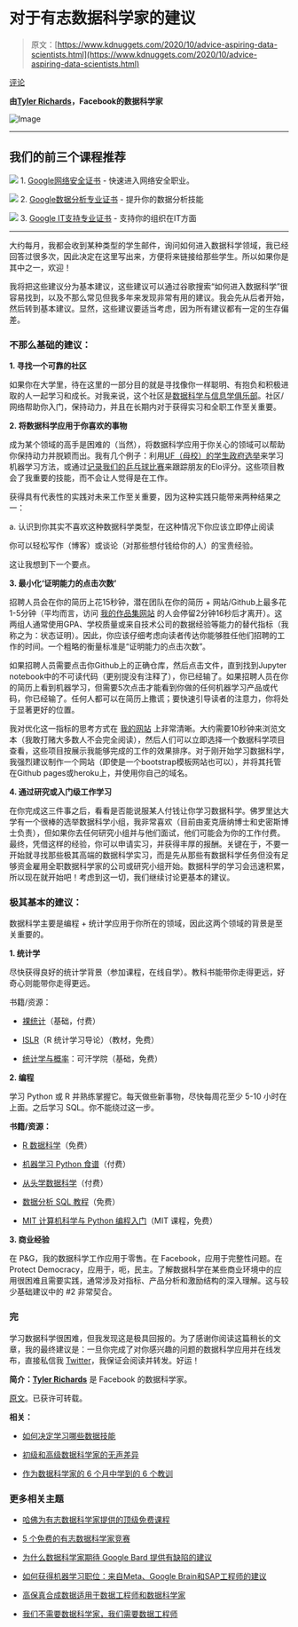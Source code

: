 # 对于有志数据科学家的建议

> 原文：[https://www.kdnuggets.com/2020/10/advice-aspiring-data-scientists.html](https://www.kdnuggets.com/2020/10/advice-aspiring-data-scientists.html)

[评论](#comments)

**由[Tyler Richards](https://tylerjrichards.medium.com/)，Facebook的数据科学家**

![Image](../Images/aae170049f1bc304d02a9afd965fcd40.png)

* * *

## 我们的前三个课程推荐

![](../Images/0244c01ba9267c002ef39d4907e0b8fb.png) 1\. [Google网络安全证书](https://www.kdnuggets.com/google-cybersecurity) - 快速进入网络安全职业。

![](../Images/e225c49c3c91745821c8c0368bf04711.png) 2\. [Google数据分析专业证书](https://www.kdnuggets.com/google-data-analytics) - 提升你的数据分析技能

![](../Images/0244c01ba9267c002ef39d4907e0b8fb.png) 3\. [Google IT支持专业证书](https://www.kdnuggets.com/google-itsupport) - 支持你的组织在IT方面

* * *

大约每月，我都会收到某种类型的学生邮件，询问如何进入数据科学领域，我已经回答过很多次，因此决定在这里写出来，方便将来链接给那些学生。所以如果你是其中之一，欢迎！

我将把这些建议分为基本建议，这些建议可以通过谷歌搜索“如何进入数据科学”很容易找到，以及不那么常见但我多年来发现非常有用的建议。我会先从后者开始，然后转到基本建议。显然，这些建议要适当考虑，因为所有建议都有一定的生存偏差。

### **不那么基础的建议：**

**1\. 寻找一个可靠的社区**

如果你在大学里，待在这里的一部分目的就是寻找像你一样聪明、有抱负和积极进取的人一起学习和成长。对我来说，这个社区是[数据科学与信息学俱乐部](http://www.dsiufl.org/)。社区/网络帮助你入门，保持动力，并且在长期内对于获得实习和全职工作至关重要。

**2\. 将数据科学应用于你喜欢的事物**

成为某个领域的高手是困难的（当然），将数据科学应用于你关心的领域可以帮助你保持动力并脱颖而出。我有几个例子：利用[UF（母校）的学生政府选举](https://towardsdatascience.com/two-decades-of-uf-student-government-elections-using-machine-learning-for-deeper-insights-c137c0586466)来学习机器学习方法，或通过[记录我们的乒乓球比赛](http://www.tylerjrichards.com/Ping_pong.html)来跟踪朋友的Elo评分。这些项目教会了我重要的技能，而不会让人觉得是在工作。

获得具有代表性的实践对未来工作至关重要，因为这种实践只能带来两种结果之一：

a. 认识到你其实不喜欢这种数据科学类型，在这种情况下你应该立即停止阅读

你可以轻松写作（博客）或谈论（对那些想付钱给你的人）的宝贵经验。

这让我想到下一个要点。

**3\. 最小化‘证明能力的点击次数’**

招聘人员会在你的简历上花15秒钟，潜在团队在你的简历 + 网站/Github上最多花1-5分钟（平均而言，访问 [我的作品集网站](http://tylerjrichards.com/) 的人会停留2分钟16秒后才离开）。这两组人通常使用GPA、学校质量或来自技术公司的数据经验等能力的替代指标（我称之为：状态证明）。因此，你应该仔细考虑向读者传达你能够胜任他们招聘的工作的时间。一个粗略的衡量标准是“证明能力的点击次数”。

如果招聘人员需要点击你Github上的正确仓库，然后点击文件，直到找到Jupyter notebook中的不可读代码（更别提没有注释了），你已经输了。如果招聘人员在你的简历上看到机器学习，但需要5次点击才能看到你做的任何机器学习产品或代码，你已经输了。任何人都可以在简历上撒谎；要快速引导读者的注意力，你将处于显著更好的位置。

我对优化这一指标的思考方式在 [我的网站](http://tylerjrichards.com/) 上非常清晰。大约需要10秒钟来浏览文本（我敢打赌大多数人不会完全阅读），然后人们可以立即选择一个数据科学项目查看，这些项目按展示我能够完成的工作的效果排序。对于刚开始学习数据科学，我强烈建议制作一个网站（即使是一个bootstrap模板网站也可以），并将其托管在Github pages或heroku上，并使用你自己的域名。

**4\. 通过研究或入门级工作学习**

在你完成这三件事之后，看看是否能说服某人付钱让你学习数据科学。佛罗里达大学有一个很棒的选举数据科学小组，我非常喜欢（目前由麦克唐纳博士和史密斯博士负责），但如果你去任何研究小组并与他们面试，他们可能会为你的工作付费。最终，凭借这样的经验，你可以申请实习，并获得丰厚的报酬。关键在于，不要一开始就寻找那些极其高端的数据科学实习，而是先从那些有数据科学任务但没有足够资金雇用全职数据科学家的公司或研究小组开始。数据科学的学习会迅速积累，所以现在就开始吧！考虑到这一切，我们继续讨论更基本的建议。

### **极其基本的建议：**

数据科学主要是编程 + 统计学应用于你所在的领域，因此这两个领域的背景是至关重要的。

**1\. 统计学**

尽快获得良好的统计学背景（参加课程，在线自学）。教科书能带你走得更远，好奇心则能带你走得更远。

书籍/资源：

+   [裸统计](https://wwnorton.com/books/Naked-Statistics/)（基础，付费）

+   [ISLR](http://faculty.marshall.usc.edu/gareth-james/ISL/)（R 统计学习导论）（教材，免费）

+   [统计学与概率](https://www.khanacademy.org/math/statistics-probability)：可汗学院（基础，免费）

**2\. 编程**

学习 Python 或 R 并熟练掌握它。每天做些新事物，尽快每周花至少 5-10 小时在上面。之后学习 SQL。你不能绕过这一步。

**书籍/资源：**

+   [R 数据科学](https://r4ds.had.co.nz/)（免费）

+   [机器学习 Python 食谱](https://www.amazon.com/Machine-Learning-Python-Cookbook-Preprocessing-ebook/dp/B07BC3LFKT)（付费）

+   [从头学数据科学](https://www.amazon.com/Data-Science-Scratch-Principles-Python/dp/149190142X)（付费）

+   [数据分析 SQL 教程](https://mode.com/sql-tutorial/introduction-to-sql/)（免费）

+   [MIT 计算机科学与 Python 编程入门](https://ocw.mit.edu/courses/electrical-engineering-and-computer-science/6-0001-introduction-to-computer-science-and-programming-in-python-fall-2016/)（MIT 课程，免费）

**3\. 商业经验**

在 P&G，我的数据科学工作应用于零售。在 Facebook，应用于完整性问题。在 Protect Democracy，应用于，呃，民主。了解数据科学在某些商业环境中的应用很困难且需要实践，通常涉及对指标、产品分析和激励结构的深入理解。这与较少基础建议中的 #2 非常契合。

### **完**

学习数据科学很困难，但我发现这是极具回报的。为了感谢你阅读这篇稍长的文章，我的最终建议是：一旦你完成了对你感兴趣的问题的数据科学应用并在线发布，直接私信我 [Twitter](https://mobile.twitter.com/tylerjrichards)，我保证会阅读并转发。好运！

**简介：[Tyler Richards](https://tylerjrichards.medium.com/)** 是 Facebook 的数据科学家。

[原文](https://insignificantdatascience.substack.com/p/advice-for-aspiring-data-scientists)。已获许可转载。

**相关：**

+   [如何决定学习哪些数据技能](/2020/09/decide-data-skills-learn.html)

+   [初级和高级数据科学家的无声差异](/2020/10/unspoken-difference-junior-senior-data-scientists.html)

+   [作为数据科学家的 6 个月中学到的 6 个教训](/2020/10/6-lessons-6-months-data-scientist.html)

### 更多相关主题

+   [哈佛为有志数据科学家提供的顶级免费课程](https://www.kdnuggets.com/harvard-top-free-courses-for-aspiring-data-scientists)

+   [5 个免费的有志数据科学家竞赛](https://www.kdnuggets.com/5-free-competitions-for-aspiring-data-scientists)

+   [为什么数据科学家期待 Google Bard 提供有缺陷的建议](https://www.kdnuggets.com/2023/02/data-scientists-expect-flawed-advice-google-bard.html)

+   [如何获得机器学习职位：来自Meta、Google Brain和SAP工程师的建议](https://www.kdnuggets.com/2022/08/corise-land-ml-job-advice-engineers-meta-google-brain-sap.html)

+   [高保真合成数据适用于数据工程师和数据科学家](https://www.kdnuggets.com/2022/tonic-high-fidelity-synthetic-data-engineers-scientists-alike.html)

+   [我们不需要数据科学家，我们需要数据工程师](https://www.kdnuggets.com/2021/02/dont-need-data-scientists-need-data-engineers.html)
